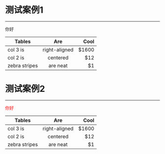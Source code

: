 # 测试案例1
---

<HelloWorld msg="Welcome to Your Vue.js App"/>

<div  class="add">
  <p>你好</p>
</div>

| Tables        | Are           | Cool  |
| ------------- |:-------------:| -----:|
| col 3 is      | right-aligned | $1600 |
| col 2 is      | centered      |   $12 |
| zebra stripes | are neat      |    $1 |

# 测试案例2
---

<HelloWorld msg="Welcome to Your Vue.js App"/>

<div style="color:red" class="acb">
  <p>你好</p>
</div>

| Tables        | Are           | Cool  |
| ------------- |:-------------:| -----:|
| col 3 is      | right-aligned | $1600 |
| col 2 is      | centered      |   $12 |
| zebra stripes | are neat      |    $1 |
